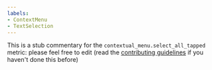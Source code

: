 ```yaml
---
labels:
- ContextMenu
- TextSelection
---
```

This is a stub commentary for the `contextual_menu.select_all_tapped` metric: please feel free to edit (read the
[contributing guidelines](https://github.com/mozilla/glean-annotations/blob/main/CONTRIBUTING.md)
if you haven't done this before)
